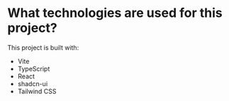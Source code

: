 # What technologies are used for this project?

This project is built with:

- Vite
- TypeScript
- React
- shadcn-ui
- Tailwind CSS